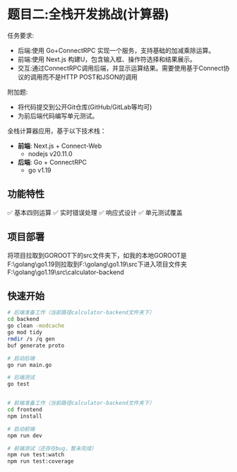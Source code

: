 # 题目二:全栈开发挑战(计算器)
任务要求:
- 后端:使用 Go+ConnectRPC 实现一个服务，支持基础的加减乘除运算。
- 前端:使用 Next.js 构建U，包含输入框、操作符选择和结果展示。
- 交互:通过ConnectRPC调用后端，并显示运算结果。需要使用基于Connect协议的调用而不是HTTP POST和JSON的调用


附加题:
- 将代码提交到公开Git仓库(GitHub/GitLab等均可)
- 为前后端代码编写单元测试。


全栈计算器应用，基于以下技术栈：
- **前端**: Next.js + Connect-Web
  - nodejs v20.11.0
- **后端**: Go + ConnectRPC
  - go v1.19

## 功能特性
✅ 基本四则运算
✅ 实时错误处理
✅ 响应式设计
✅ 单元测试覆盖

## 项目部署
将项目拉取到GOROOT下的src文件夹下，如我的本地GOROOT是F:\golang\go1.19则拉取到F:\golang\go1.19\src下进入项目文件夹F:\golang\go1.19\src\calculator-backend

## 快速开始
```bash
# 后端准备工作（当前路径calculator-backend文件夹下）
cd backend
go clean -modcache
go mod tidy
rmdir /s /q gen
buf generate proto

# 启动后端
go run main.go

# 后端测试
go test


# 前端准备工作（当前路径calculator-backend文件夹下）
cd frontend
npm install

# 启动前端
npm run dev

# 前端测试（还存在bug，暂未完成）
npm run test:watch
npm run test:coverage
